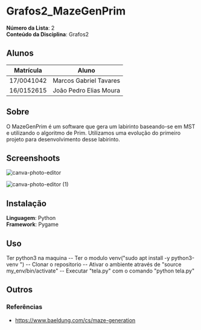 # Grafos2_MazeGenPrim


**Número da Lista**: 2<br>
**Conteúdo da Disciplina**: Grafos2<br>

## Alunos
|Matrícula | Aluno |
| -- | -- |
| 17/0041042  |  Marcos Gabriel Tavares |
| 16/0152615  |  João Pedro Elias Moura |

## Sobre 
O MazeGenPrim é um software que gera um labirinto baseando-se em MST e utilizando o algoritmo de Prim. Utilizamos uma evolução do primeiro projeto para desenvolvimento desse labirinto. 

## Screenshoots
![canva-photo-editor](https://user-images.githubusercontent.com/69908186/130548277-e4835ccb-41f4-4875-abdb-e0be9e3bb128.png)

![canva-photo-editor (1)](https://user-images.githubusercontent.com/69908186/130548480-171565b7-6acd-4d64-90f2-db94a51b6fb2.png)

## Instalação 
**Linguagem**: Python<br>
**Framework**: Pygame<br>

## Uso 
Ter python3 na maquina
-- Ter o modulo venv("sudo apt install -y python3-venv
")
-- Clonar o repositorio
-- Ativar o ambiente através de "source my_env/bin/activate"
-- Executar "tela.py" com o comando "python tela.py"

## Outros 
### Referências
- <https://www.baeldung.com/cs/maze-generation>




